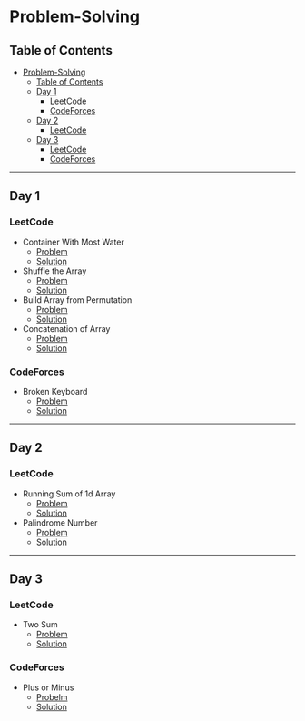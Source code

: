 # Problem-Solving

## Table of Contents

- [Problem-Solving](#problem-solving)
  - [Table of Contents](#table-of-contents)
  - [Day 1](#day-1)
    - [LeetCode](#leetcode)
    - [CodeForces](#codeforces)
  - [Day 2](#day-2)
    - [LeetCode](#leetcode-1)
  - [Day 3](#day-3)
    - [LeetCode](#leetcode-2)
    - [CodeForces](#codeforces-1)
---
## Day 1


### LeetCode
- Container With Most Water
  - [Problem](https://leetcode.com/problems/container-with-most-water/)
  - [Solution](Day-1/LeetCode/11-Container-With-Most-Water.cpp)
- Shuffle the Array
  - [Problem](https://leetcode.com/problems/shuffle-the-array/)
  - [Solution](Day-1/LeetCode/1470-Shuffle-the-Array.cpp)
- Build Array from Permutation
  - [Problem](https://leetcode.com/problems/build-array-from-permutation/)
  - [Solution](Day-1/LeetCode/1920-Build-Array-from-Permutation.cpp)
- Concatenation of Array
  - [Problem](https://leetcode.com/problems/concatenation-of-array/)
  - [Solution](Day-1/LeetCode/1929-Concatenation-of-Array.cpp)

### CodeForces
- Broken Keyboard
  - [Problem](https://codeforces.com/contest/1251/problem/A)
  - [Solution](Day-1/CodeForces/A-Broken-Keyboard.cpp)

---

## Day 2

### LeetCode
- Running Sum of 1d Array
  - [Problem](https://leetcode.com/problems/running-sum-of-1d-array/)
  - [Solution](Day-2/LeetCode/1480-Running-Sum-of-1d-Array.cpp)
- Palindrome Number
  - [Problem](https://leetcode.com/problems/palindrome-number/)
  - [Solution](Day-2/LeetCode/9-Palindrome-Number.cpp)

---
## Day 3


### LeetCode
- Two Sum
  - [Problem](https://leetcode.com/problems/two-sum/description/)
  - [Solution](Day-3/LeetCode/1-Two-Sum.cpp)


### CodeForces
- Plus or Minus
  - [Probelm](https://codeforces.com/contest/1807/problem/A)
  - [Solution](Day-3/CodeForces/A-Plus-or-minus.cpp)